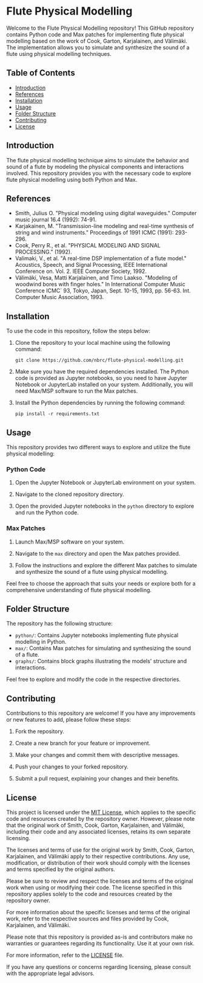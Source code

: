 # Flute Physical Modelling

Welcome to the Flute Physical Modelling repository! This GitHub repository contains Python code and Max patches for implementing flute physical modelling based on the work of Cook, Garton, Karjalainen, and Välimäki. The implementation allows you to simulate and synthesize the sound of a flute using physical modelling techniques.

## Table of Contents

- [Introduction](#introduction)
- [References](#references)
- [Installation](#installation)
- [Usage](#usage)
- [Folder Structure](#folder-structure)
- [Contributing](#contributing)
- [License](#license)

## Introduction

The flute physical modelling technique aims to simulate the behavior and sound of a flute by modeling the physical components and interactions involved. This repository provides you with the necessary code to explore flute physical modelling using both Python and Max.

## References

- Smith, Julius O. "Physical modeling using digital waveguides." Computer music journal 16.4 (1992): 74-91.
- Karjakainen, M. "Transmission-line modeling and real-time synthesis of string and wind instruments." Proceedings of 1991 ICMC (1991): 293-296.
- Cook, Perry R., et al. "PHYSICAL MODELING AND SIGNAL PROCESSING." (1992).
- Valimaki, V., et al. "A real-time DSP implementation of a flute model." Acoustics, Speech, and Signal Processing, IEEE International Conference on. Vol. 2. IEEE Computer Society, 1992.
- Välimäki, Vesa, Matti Karjalainen, and Timo Laakso. "Modeling of woodwind bores with finger holes." In International Computer Music Conference ICMC´ 93, Tokyo, Japan, Sept. 10-15, 1993, pp. 56-63. Int. Computer Music Association, 1993.

## Installation

To use the code in this repository, follow the steps below:

1. Clone the repository to your local machine using the following command:
   ```
   git clone https://github.com/nbrc/flute-physical-modelling.git
   ```

2. Make sure you have the required dependencies installed. The Python code is provided as Jupyter notebooks, so you need to have Jupyter Notebook or JupyterLab installed on your system. Additionally, you will need Max/MSP software to run the Max patches.

3. Install the Python dependencies by running the following command:
   ```
   pip install -r requirements.txt
   ```

## Usage

This repository provides two different ways to explore and utilize the flute physical modelling:

### Python Code

1. Open the Jupyter Notebook or JupyterLab environment on your system.

2. Navigate to the cloned repository directory.

3. Open the provided Jupyter notebooks in the `python` directory to explore and run the Python code.

### Max Patches

1. Launch Max/MSP software on your system.

2. Navigate to the `max` directory and open the Max patches provided.

3. Follow the instructions and explore the different Max patches to simulate and synthesize the sound of a flute using physical modelling.

Feel free to choose the approach that suits your needs or explore both for a comprehensive understanding of flute physical modelling.

## Folder Structure

The repository has the following structure:

- `python/`: Contains Jupyter notebooks implementing flute physical modelling in Python.
- `max/`: Contains Max patches for simulating and synthesizing the sound of a flute.
- `graphs/`: Contains block graphs illustrating the models' structure and interactions.

Feel free to explore and modify the code in the respective directories.

## Contributing

Contributions to this repository are welcome! If you have any improvements or new features to add, please follow these steps:

1. Fork the repository.

2. Create a new branch for your feature or improvement.

3. Make your changes and commit them with descriptive messages.

4. Push your changes to your forked repository.

5. Submit a pull request, explaining your changes and their benefits.

## License

This project is licensed under the [MIT License](LICENSE), which applies to the specific code and resources created by the repository owner. However, please note that the original work of Smith, Cook, Garton, Karjalainen, and Välimäki, including their code and any associated licenses, retains its own separate licensing.

The licenses and terms of use for the original work by Smith, Cook, Garton, Karjalainen, and Välimäki apply to their respective contributions. Any use, modification, or distribution of their work should comply with the licenses and terms specified by the original authors.

Please be sure to review and respect the licenses and terms of the original work when using or modifying their code. The license specified in this repository applies solely to the code and resources created by the repository owner.

For more information about the specific licenses and terms of the original work, refer to the respective sources and files provided by Cook, Karjalainen, and Välimäki.

Please note that this repository is provided as-is and contributors make no warranties or guarantees regarding its functionality. Use it at your own risk.

For more information, refer to the [LICENSE](LICENSE) file.

If you have any questions or concerns regarding licensing, please consult with the appropriate legal advisors.
